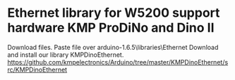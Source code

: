 Ethernet library for W5200 support hardware KMP ProDiNo and Dino II
===============
Download files. Pastе file over arduino-1.6.5\libraries\Ethernet
Download and install our library KMPDinoEthernet. https://github.com/kmpelectronics/Arduino/tree/master/KMPDinoEthernet/src/KMPDinoEthernet